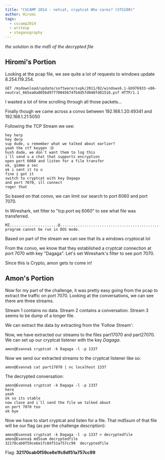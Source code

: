 ```yaml
---
title: "CSCAMP 2014 - netcat, cryptcat Who cares? (STG100)"
author: Hiromi
tags:
  - cscamp2014
  - writeup
  - steganography
---
```


*the solution is the md5 of the decrypted file*

## Hiromi's Portion

Looking at the pcap file, we see quite a lot of requests to windows update
8.254.119.254.

```http
GET /msdownload/update/software/svpk/2011/02/windows6.1-kb976933-x86-neutral_665ea0a805bd97f70045674fb4d5fd048fd81516.psf HTTP/1.1
```

I wasted a lot of time scrolling through all those packets...

Finally though we came across a convo between 192.168.1.20:49341 and
192.168.1.21:5050

Following the TCP Stream we see:

```
hey herp
hey derp
sup dude, u remember what we talked about earlier?
yeah the ctf keygen :D
hush dude, we don`t want them to log this
i`ll send u a chat that supports encryption
open port 6060 and listen for a file transfer
ok, gimme a sec
ok i sent it to u
fine i got it
switch to cryptcat with key Dagaga
and port 7070, ill connect
roger that
```

So based on that convo, we can limit our search to port 6060 and port 7070.

In Wireshark, set filter to "tcp.port eq 6060" to see what file was transferred.

```
MZ......................@...............................................!..L.!This program cannot be run in DOS mode.
```

Based on part of the stream we can see that its a windows cryptocat lol

From the convo, we know that they established a cryptcat connection at port 7070
with key "Dagaga". Let's set Wireshark's filter to see port 7070.

Since this is Crypto, amon gets to come in!

## Amon's Portion

Now for my part of the challenge, it was pretty easy going from the pcap to
extract the traffic on port 7070. Looking at the conversations, we can see there
are three streams.

Stream 1 contains no data. Stream 2 contains a conversation. Stream 3 seems to
be dump of a longer file.

We can extract the data by extracting from the 'Follow Stream':

Now, we have extracted our streams to the files part17070 and part27070. We can
set up our cryptcat listener with the key *Dagaga*.

```shell
amon@Evanna$ cryptcat -k Dagaga -l -p 1337
```

Now we send our extracted streams to the cryptcat listener like so:

```shell
amon@Evanna$ cat part17070 | nc localhost 1337
```

The decrypted conversation:

```shell
amon@Evanna$ cryptcat -k Dagaga -l -p 1337
here
yeah
ok so its stable
now close and i`ll send the file we talked about
on port 7070 too
ok bye
```

Now we have to start cryptcat and listen for a file. That md5sum of that file
will be our flag (as per the challenge description):

```shell
amon@Evanna$ cryptcat -k Dagaga -l -p 1337 > decryptedfile
amon@Evanna$ md5sum decryptedfile
32170cab0f59ce6e1fc8df51a757cc99  decryptedfile
```

Flag: **32170cab0f59ce6e1fc8df51a757cc99**

